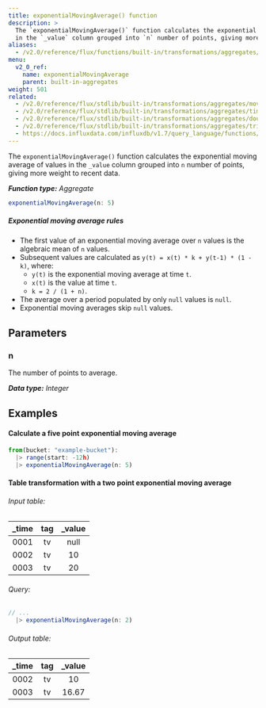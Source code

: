 ```yaml
---
title: exponentialMovingAverage() function
description: >
  The `exponentialMovingAverage()` function calculates the exponential moving average of values
  in the `_value` column grouped into `n` number of points, giving more weight to recent data.
aliases:
  - /v2.0/reference/flux/functions/built-in/transformations/aggregates/exponentialmovingaverage/
menu:
  v2_0_ref:
    name: exponentialMovingAverage
    parent: built-in-aggregates
weight: 501
related:
  - /v2.0/reference/flux/stdlib/built-in/transformations/aggregates/movingaverage/
  - /v2.0/reference/flux/stdlib/built-in/transformations/aggregates/timedmovingaverage/
  - /v2.0/reference/flux/stdlib/built-in/transformations/aggregates/doubleema/
  - /v2.0/reference/flux/stdlib/built-in/transformations/aggregates/tripleema/
  - https://docs.influxdata.com/influxdb/v1.7/query_language/functions/#exponential-moving-average, InfluxQL EXPONENTIAL_MOVING_AVERAGE()
---
```


The `exponentialMovingAverage()` function calculates the exponential moving average of values
in the `_value` column grouped into `n` number of points, giving more weight to recent data.

_**Function type:** Aggregate_  

```js
exponentialMovingAverage(n: 5)
```

##### Exponential moving average rules
- The first value of an exponential moving average over `n` values is the
  algebraic mean of `n` values.
- Subsequent values are calculated as `y(t) = x(t) * k + y(t-1) * (1 - k)`, where:
    - `y(t)` is the exponential moving average at time `t`.
    - `x(t)` is the value at time `t`.
    - `k = 2 / (1 + n)`.
- The average over a period populated by only `null` values is `null`.
- Exponential moving averages skip `null` values.

## Parameters

### n
The number of points to average.

_**Data type:** Integer_

## Examples

#### Calculate a five point exponential moving average
```js
from(bucket: "example-bucket"):
  |> range(start: -12h)
  |> exponentialMovingAverage(n: 5)
```

#### Table transformation with a two point exponential moving average

###### Input table:
| _time | tag | _value |
|:-----:|:---:|:------:|
| 0001  | tv  | null   |
| 0002  | tv  | 10     |
| 0003  | tv  | 20     |

###### Query:
```js
// ...
  |> exponentialMovingAverage(n: 2)
```

###### Output table:
| _time | tag | _value |
|:-----:|:---:|:------:|
| 0002  | tv  | 10     |
| 0003  | tv  | 16.67  |
